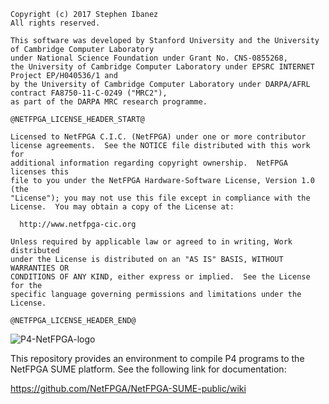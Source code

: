 
    Copyright (c) 2017 Stephen Ibanez
    All rights reserved.
   
    This software was developed by Stanford University and the University of Cambridge Computer Laboratory 
    under National Science Foundation under Grant No. CNS-0855268,
    the University of Cambridge Computer Laboratory under EPSRC INTERNET Project EP/H040536/1 and
    by the University of Cambridge Computer Laboratory under DARPA/AFRL contract FA8750-11-C-0249 ("MRC2"), 
    as part of the DARPA MRC research programme.
   
    @NETFPGA_LICENSE_HEADER_START@
   
    Licensed to NetFPGA C.I.C. (NetFPGA) under one or more contributor
    license agreements.  See the NOTICE file distributed with this work for
    additional information regarding copyright ownership.  NetFPGA licenses this
    file to you under the NetFPGA Hardware-Software License, Version 1.0 (the
    "License"); you may not use this file except in compliance with the
    License.  You may obtain a copy of the License at:
   
      http://www.netfpga-cic.org
   
    Unless required by applicable law or agreed to in writing, Work distributed
    under the License is distributed on an "AS IS" BASIS, WITHOUT WARRANTIES OR
    CONDITIONS OF ANY KIND, either express or implied.  See the License for the
    specific language governing permissions and limitations under the License.
   
    @NETFPGA_LICENSE_HEADER_END@


![P4-NetFPGA-logo](https://github.com/NetFPGA/P4-NetFPGA-public/wiki/P4-NetFPGA_logo.png)

This repository provides an environment to compile P4 programs to the NetFPGA
SUME platform. See the following link for documentation:

https://github.com/NetFPGA/NetFPGA-SUME-public/wiki


